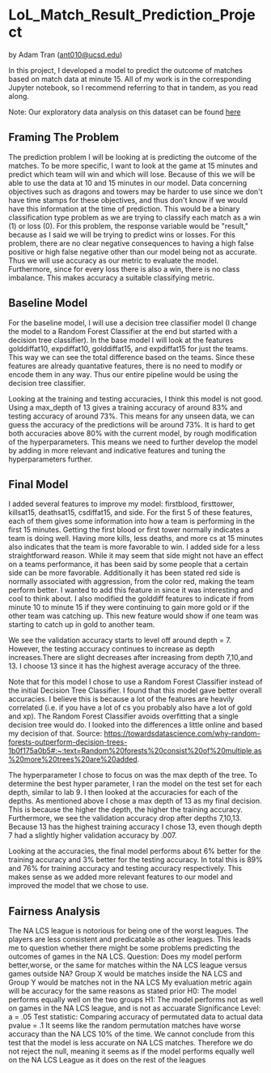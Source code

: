 # LoL_Match_Result_Prediction_Project
by Adam Tran (ant010@ucsd.edu)

In this project, I developed a model to predict the outcome of matches based on match data at minute 15. 
All of my work is in the corresponding Jupyter notebook, so I recommend referring to that in tandem, as you read along.

Note: Our exploratory data analysis on this dataset can be found [here](https://github.com/tranman03/LoL_LeeSin_Project.git)

## Framing The Problem
The prediction problem I will be looking at is predicting the outcome of the matches. To be more specific, I want to look at the game at 15 minutes and predict which team will win and which will lose. Because of this we will be able to use the data at 10 and 15 minutes in our model. Data concerning objectives such as dragons and towers may be harder to use since we don't have time stamps for these objectives, and thus don't know if we would have this information at the time of prediction. This would be a binary classification type problem as we are trying to classify each match as a win (1) or loss (0). For this problem, the response variable would be "result," because as I said we will be trying to predict wins or losses. For this problem, there are no clear negative consequences to having a high false positive or high false negative other than our model being not as accurate. Thus we will use accuracy as our metric to evaluate the model. Furthermore, since for every loss there is also a win, there is no class imbalance. This makes accuracy a suitable classifying metric.

## Baseline Model
For the baseline model, I will use a decision tree classifier model (I change the model to a Random Forest Classifier at the end but started with a decision tree classifier). In the base model I will look at the features golddiffat10, expdiffat10, golddiffat15, and expdiffat15 for just the teams. This way we can see the total difference based on the teams. Since these features are already quantative features, there is no need to modify or encode them in any way. Thus our entire pipeline would be using the decision tree classifier.

Looking at the training and testing accuracies, I think this model is not good. Using a max_depth of 13 gives a training accuracy of around 83% and testing accuracy of around 73%. This means for any unseen data, we can guess the accuracy of the predictions will be around 73%. It is hard to get both accuracies above 80% with the current model, by rough modification of the hyperparameters. This means we need to further develop the model by adding in more relevant and indicative features and tuning the hyperparameters further.

## Final Model
I added several features to improve my model: firstblood, firsttower, killsat15, deathsat15, csdiffat15, and side. For the first 5 of these features, each of them gives some information into how a team is performing in the first 15 minutes. Getting the first blood or first tower normally indicates a team is doing well. Having more kills, less deaths, and more cs at 15 minutes also indicates that the team is more favorable to win. I added side for a less straightforward reason. While it may seem that side might not have an effect on a teams performance, it has been said by some people that a certain side can be more favorable. Additionally it has been stated red side is normally associated with aggression, from the color red, making the team perform better. I wanted to add this feature in since it was interesting and cool to think about. I also modified the golddiff features to indicate if from minute 10 to minute 15 if they were continuing to gain more gold or if the other team was catching up. This new feature would show if one team was starting to catch up in gold to another team.

We see the validation accuracy starts to level off around depth = 7. However, the testing accuracy continues to increase as depth increases.There are slight decreases after increasing from depth 7,10,and 13. I choose 13 since it has the highest average accuracy of the three. 

Note that for this model I chose to use a Random Forest Classifier instead of the initial Decision Tree Classifier. I found that this model gave better overall accuracies. I believe this is because a lot of the features are heavily correlated (i.e. if you have a lot of cs you probably also have a lot of gold and xp). The Random Forest Classifier avoids overfitting that a single decision tree would do. I looked into the differences a little online and based my decision of that. Source: https://towardsdatascience.com/why-random-forests-outperform-decision-trees-1b0f175a0b5#:~:text=Random%20forests%20consist%20of%20multiple,as%20more%20trees%20are%20added.

The hyperparameter I chose to focus on was the max depth of the tree. To determine the best hyper parameter, I ran the model on the test set for each depth, similar to lab 9. I then looked at the accuracies for each of the depths. As mentioned above I chose a max depth of 13 as my final decision. This is because the higher the depth, the higher the training accuracy. Furthermore, we see the validation accuracy drop after depths 7,10,13. Because 13 has the highest training accuracy I chose 13, even though depth 7 had a slightly higher validation accuracy by .007.

Looking at the accuracies, the final model performs about 6% better for the training accuracy and 3% better for the testing accuracy. In total this is 89% and 76% for training accuracy and testing accuracy respectively. This makes sense as we added more relevant features to our model and improved the model that we chose to use.

## Fairness Analysis
The NA LCS league is notorious for being one of the worst leagues. The players are less consistent and predicatable as other leagues. This leads me to question whether there might be some problems predicting the outcomes of games in the NA LCS.
Question: Does my model perform better,worse, or the same for matches within the NA LCS league versus games outside NA?
Group X would be matches inside the NA LCS and Group Y would be matches not in the NA LCS
My evaluation metric again will be accuracy for the same reasons as stated prior
H0: The model performs equally well on the two groups
H1: The model performs not as well on games in the NA LCS league, and is not as accuarate
Significance Level: a = .05
Test statistic: Comparing accuracy of permutated data to actual data
pvalue = .1
It seems like the random permutation matches have worse accuracy than the NA LCS 10% of the time. We cannot conclude from this test that the model is less accurate on NA LCS matches. Therefore we do not reject the null, meaning it seems as if the model performs equally well on the NA LCS League as it does on the rest of the leagues

